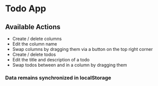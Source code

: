 # Todo App

## Available Actions

* Create / delete columns
* Edit the column name
* Swap columns by dragging them via a button on the top right corner
* Create / delete todos
* Edit the title and description of a todo
* Swap todos between and in a column by dragging them

### Data remains synchronized in localStorage
